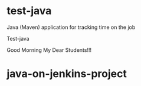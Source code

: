 # test-java
Java (Maven) application for tracking time on the job

Test-java

Good Morning My Dear Students!!!
# java-on-jenkins-project

